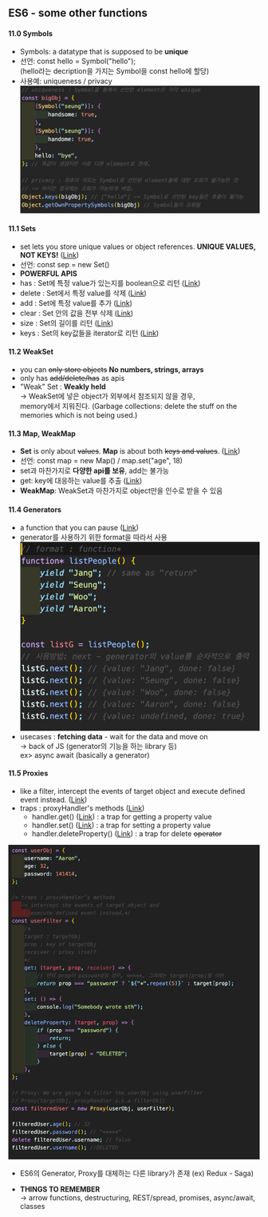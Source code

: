 ## ES6 - some other functions

#### 11.0 Symbols

- Symbols: a datatype that is supposed to be **unique**
- 선언: const hello = Symbol("hello");  
  (hello라는 decription을 가지는 Symbol을 const hello에 할당)
- 사용예: uniqueness / privacy  
  <img src="./img/capture11-1.png" width="800px">

#### 11.1 Sets

- set lets you store unique values or object references. **UNIQUE VALUES, NOT KEYS!** (<a href="https://developer.mozilla.org/ko/docs/Web/JavaScript/Reference/Global_Objects/Set/">Link</a>)
- 선언: const sep = new Set()
- **POWERFUL APIS**
- has : Set에 특정 value가 있는지를 boolean으로 리턴 (<a href="https://developer.mozilla.org/ko/docs/Web/JavaScript/Reference/Global_Objects/Set/has">Link</a>)
- delete : Set에서 특정 value를 삭제 (<a href="https://developer.mozilla.org/ko/docs/Web/JavaScript/Reference/Global_Objects/Set/delete">Link</a>)
- add : Set에 특정 value를 추가 (<a href="https://developer.mozilla.org/ko/docs/Web/JavaScript/Reference/Global_Objects/Set/add">Link</a>)
- clear : Set 안의 값을 전부 삭제 (<a href="https://developer.mozilla.org/ko/docs/Web/JavaScript/Reference/Global_Objects/Set/delete">Link</a>)
- size : Set의 길이를 리턴 (<a href="https://developer.mozilla.org/ko/docs/Web/JavaScript/Reference/Global_Objects/Set/size">Link</a>)
- keys : Set의 key값들을 iterator로 리턴 (<a href="https://developer.mozilla.org/ko/docs/Web/JavaScript/Reference/Global_Objects/Set/keys">Link</a>)

#### 11.2 WeakSet

- you can ~~only store objects~~ **No numbers, strings, arrays**
- only has ~~add/delete/has~~ as apis
- "Weak" Set : **Weakly held**  
   → WeakSet에 넣은 object가 외부에서 참조되지 않을 경우,  
  memory에서 지워진다.
  (Garbage collections: delete the stuff on the memories which is not being used.)

#### 11.3 Map, WeakMap

- **Set** is only about ~~values~~. **Map** is about both ~~keys and values~~. (<a href="https://developer.mozilla.org/ko/docs/Web/JavaScript/Reference/Global_Objects/Map/">Link</a>)
- 선언: const map = new Map() / map.set("age", 18)
- set과 마찬가지로 **다양한 api를 보유**, add는 불가능
- get: key에 대응하는 value를 추출 (<a href="https://developer.mozilla.org/ko/docs/Web/JavaScript/Reference/Global_Objects/Map/get">Link</a>)
- **WeakMap**: WeakSet과 마찬가지로 object만을 인수로 받을 수 있음

#### 11.4 Generators

- a function that you can pause (<a href="https://developer.mozilla.org/ko/docs/Web/JavaScript/Reference/Global_Objects/Generator/">Link</a>)
- generator를 사용하기 위한 format을 따라서 사용  
  <img src="./img/capture11-2.png" width="800px">
- usecases : **fetching data** - wait for the data and move on  
  → back of JS (generator의 기능을 하는 library 등)  
  ex> async await (basically a generator)

#### 11.5 Proxies

- like a filter, intercept the events of target object and execute defined event instead. (<a href="https://developer.mozilla.org/ko/docs/Web/JavaScript/Reference/Global_Objects/Proxy/">Link</a>)
- traps : proxyHandler's methods (<a href="https://developer.mozilla.org/en-US/docs/Web/JavaScript/Reference/Global_Objects/Proxy/Proxy">Link</a>)
  - handler.get() (<a href="https://developer.mozilla.org/en-US/docs/Web/JavaScript/Reference/Global_Objects/Proxy/Proxy/get">Link</a>) : a trap for getting a property value
  - handler.set() (<a href="https://developer.mozilla.org/en-US/docs/Web/JavaScript/Reference/Global_Objects/Proxy/Proxy/set">Link</a>) : a trap for setting a property value
  - handler.deleteProperty() (<a href="https://developer.mozilla.org/en-US/docs/Web/JavaScript/Reference/Global_Objects/Proxy/Proxy/deleteProperty">Link</a>) : a trap for delete ~~operator~~

 <img src="./img/capture11-3.png" width="800px">

- ES6의 Generator, Proxy를 대체하는 다른 library가 존재 (ex) Redux - Saga)

* **THINGS TO REMEMBER**  
  → arrow functions, destructuring, REST/spread, promises, async/await, classes
